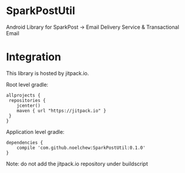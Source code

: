 # SparkPostUtil
Android Library for SparkPost -> Email Delivery Service & Transactional Email

# Integration
This library is hosted by jitpack.io.

Root level gradle:
```
allprojects {
 repositories {
    jcenter()
    maven { url "https://jitpack.io" }
 }
}
```

Application level gradle:
```
dependencies {
    compile 'com.github.noelchew:SparkPostUtil:0.1.0'
}
```
Note: do not add the jitpack.io repository under buildscript

